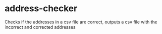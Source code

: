 # address-checker
Checks if the addresses in a csv file are correct, outputs a csv file with the incorrect and corrected addresses
